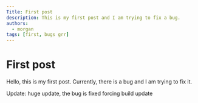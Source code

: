 ```yaml
---
Title: First post
description: This is my first post and I am trying to fix a bug.
authors:
  - morgan
tags: [first, bugs grr]
---
```


# First post

Hello, this is my first post. Currently, there is a bug and I am trying to fix it.


Update: huge update, the bug is fixed
forcing build update
